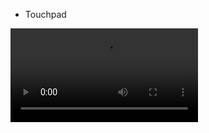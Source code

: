 

- Touchpad 
<video src="./Cabinet-00025.mp4"/>

- Dialpad


Arduino (built-in) examples

Digital: 
button:
- https://docs.arduino.cc/built-in-examples/digital/Button/
- https://docs.arduino.cc/built-in-examples/digital/InputPullupSerial/

pot-meter
https://docs.arduino.cc/built-in-examples/analog/AnalogInOutSerial/